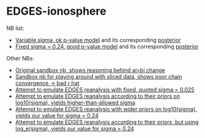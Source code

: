 # EDGES-ionosphere

NB list:

- [Variable sigma, ok p-value model](../main/Ionosphere_B_i-sigvar.ipynb) and its corresponding [posterior](../blob/main/posterior_sigvar.txt)
- [Fixed sigma = 0.24, good p-value model](../main/Ionosphere_B_i-bettersig.ipynb) and its corresponding [posterior](../blob/main/posterior_sig_0.2_okpval.txt)

Other NBs:

- [Original sandbox nb, shows reasoning behind ai>bi change](../main/MPV_prototipo.ipynb)
- [Sandbox nb for playing around with sliced data, shows poor chain convergence -> bad r hat](../main/Ionosphere_B_i-othersig-x_C.ipynb)
- [Attempt to emulate EDGES reanalysis with fixed, quoted sigma = 0.025](../main/Ionosphere_B_i.ipynb)
- [Attempt to emulate EDGES reanalysis according to their priors on log10(sigma), yields higher-than-allowed sigma](../main/Ionosphere_B_i-sigvar-log.ipynb)
- [Attempt to emulate EDGES reanalysis with wider priors on log10(sigma), yields our value for sigma = 0.24](../main/Ionosphere_B_i-sigvar-log-rean.ipynb)
- [Attempt to emulate EDGES reanalysis according to their priors, but using log_e(sigma), yields our value for sigma = 0.24](../main/Ionosphere_B_i-sigvar-ln.ipynb)




